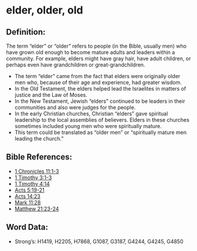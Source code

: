 # elder, older, old

## Definition:

The term “elder” or “older” refers to people (in the Bible, usually men) who have grown old enough to become mature adults and leaders within a community. For example, elders might have gray hair, have adult children, or perhaps even have grandchildren or great-grandchildren.

* The term “elder” came from the fact that elders were originally older men who, because of their age and experience, had greater wisdom.
* In the Old Testament, the elders helped lead the Israelites in matters of justice and the Law of Moses.
* In the New Testament, Jewish “elders” continued to be leaders in their communities and also were judges for the people.
* In the early Christian churches, Christian “elders” gave spiritual leadership to the local assemblies of believers. Elders in these churches sometimes included young men who were spiritually mature.
* This term could be translated as “older men” or “spiritually mature men leading the church.”

## Bible References:

* [1 Chronicles 11:1-3](rc://en/tn/help/1ch/11/01)
* [1 Timothy 3:1-3](rc://en/tn/help/1ti/03/01)
* [1 Timothy 4:14](rc://en/tn/help/1ti/04/14)
* [Acts 5:19-21](rc://en/tn/help/act/05/19)
* [Acts 14:23](rc://en/tn/help/act/14/23)
* [Mark 11:28](rc://en/tn/help/mrk/11/28)
* [Matthew 21:23-24](rc://en/tn/help/mat/21/23)

## Word Data:

* Strong’s: H1419, H2205, H7868, G1087, G3187, G4244, G4245, G4850
